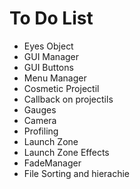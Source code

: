 To Do List
==========

* Eyes Object
* GUI Manager
* GUI Buttons
* Menu Manager
* Cosmetic Projectil
* Callback on projectils
* Gauges
* Camera
* Profiling
* Launch Zone
* Launch Zone Effects
* FadeManager
* File Sorting and hierachie